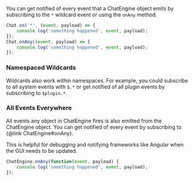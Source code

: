 You can get notified of every event that a ChatEngine object emits by subscribing to the ```*``` wildcard event or using the ```onAny``` method.

```js
Chat.on('*', (event, payload) => {
    console.log('something happened', event, payload);
});
Chat.onAny((event, payload) => {
    console.log('something happened', event, payload);
});
```

### Namespaced Wildcards

Wildcards also work within namespaces. For example, you could subscribe to all system events with ```$.*``` or get notified of all plugin events by subscribing to ```$plugin.*```.

### All Events Everywhere

All events any object in ChatEngine fires is also emitted from the ChatEngine object. You can get notified of every event by subscribing to {@link ChatEngine#onAny}.

This is helpful for debugging and notifying frameworks like Angular when the GUI needs to be updated.

```js
ChatEngine.onAny(function(event, payload) {
    console.log('something happened', event, payload);
});
```
